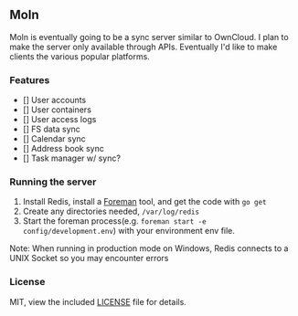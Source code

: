 Moln
---

Moln is eventually going to be a sync server similar to OwnCloud. I plan to make the server only available through APIs. Eventually I'd like to make clients the various popular platforms.

### Features
- [] User accounts
- [] User containers
- [] User access logs
- [] FS data sync
- [] Calendar sync
- [] Address book sync
- [] Task manager w/ sync?

### Running the server
1. Install Redis, install a [Foreman](https://github.com/ddollar/foreman) tool, and get the code with `go get`
2. Create any directories needed, `/var/log/redis`
3. Start the foreman process(e.g. `foreman start -e config/development.env`) with your environment env file.

Note: When running in production mode on Windows, Redis connects to a UNIX Socket so you may encounter errors

### License
MIT, view the included [LICENSE](https://raw.github.com/larzconwell/moln/master/LICENSE) file for details.
